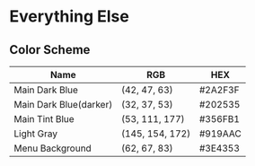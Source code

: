 # Everything Else

## Color Scheme

Name | RGB | HEX
--------- | ------- | -----------
Main Dark Blue | (42, 47, 63) | #2A2F3F
Main Dark Blue(darker) | (32, 37, 53) | #202535
Main Tint Blue | (53, 111, 177) | #356FB1
Light Gray | (145, 154, 172) | #919AAC
Menu Background | (62, 67, 83) | #3E4353
